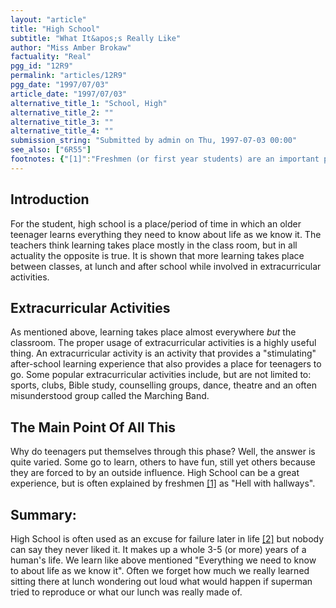 ```yaml
---
layout: "article"
title: "High School"
subtitle: "What It&apos;s Really Like"
author: "Miss Amber Brokaw"
factuality: "Real"
pgg_id: "12R9"
permalink: "articles/12R9"
pgg_date: "1997/07/03"
article_date: "1997/07/03"
alternative_title_1: "School, High"
alternative_title_2: ""
alternative_title_3: ""
alternative_title_4: ""
submission_string: "Submitted by admin on Thu, 1997-07-03 00:00"
see_also: ["6R55"]
footnotes: {"[1]":"Freshmen (or first year students) are an important part of High School society. They are made fun of by Sophomores (2nd year) and Juniors (3rd) and often put through a terrible (for them) process called initiation by Seniors (final year, or years, of High School).","[2]":"People often blame their childhood and High School days for crimes committed or lack of knowledge in later life."}
---
```

<div>
<h2>Introduction</h2>
<p>For the student, high school is a place/period of time in which an older teenager learns everything they need to know about life as we know it. The teachers think learning takes place mostly in the class room, but in all actuality the opposite is true. It is shown that more learning takes place between classes, at lunch and after school while involved in extracurricular activities.</p>
<h2>Extracurricular Activities</h2>
<p>As mentioned above, learning takes place almost everywhere <em>but</em> the classroom. The proper usage of extracurricular activities is a highly useful thing. An extracurricular activity is an activity that provides a "stimulating" after-school learning experience that also provides a place for teenagers to go. Some popular extracurricular activities include, but are not limited to: sports, clubs, Bible study, counselling groups, dance, theatre and an often misunderstood group called the Marching Band.</p>
<h2>The Main Point Of All This</h2>
<p>Why do teenagers put themselves through this phase? Well, the answer is quite varied. Some go to learn, others to have fun, still yet others because they are forced to by an outside influence. High School can be a great experience, but is often explained by freshmen <a href="#footnotes.1" class="footnote-link">[1]</a> as "Hell with hallways".</p>
<h2>Summary:</h2>
<p>High School is often used as an excuse for failure later in life <a href="#footnotes.2" class="footnote-link">[2]</a> but nobody can say they never liked it. It makes up a whole 3-5 (or more) years of a human's life. We learn like above mentioned "Everything we need to know to about life as we know it". Often we forget how much we really learned sitting there at lunch wondering out loud what would happen if superman tried to reproduce or what our lunch was really made of.</p>
</div>
